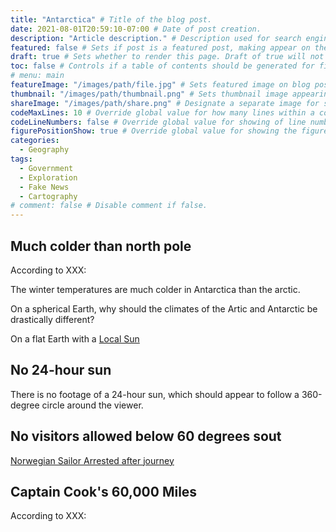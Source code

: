 ```yaml
---
title: "Antarctica" # Title of the blog post.
date: 2021-08-01T20:59:10-07:00 # Date of post creation.
description: "Article description." # Description used for search engine.
featured: false # Sets if post is a featured post, making appear on the home page side bar.
draft: true # Sets whether to render this page. Draft of true will not be rendered.
toc: false # Controls if a table of contents should be generated for first-level links automatically.
# menu: main
featureImage: "/images/path/file.jpg" # Sets featured image on blog post.
thumbnail: "/images/path/thumbnail.png" # Sets thumbnail image appearing inside card on homepage.
shareImage: "/images/path/share.png" # Designate a separate image for social media sharing.
codeMaxLines: 10 # Override global value for how many lines within a code block before auto-collapsing.
codeLineNumbers: false # Override global value for showing of line numbers within code block.
figurePositionShow: true # Override global value for showing the figure label.
categories:
  - Geography
tags:
  - Government
  - Exploration
  - Fake News
  - Cartography
# comment: false # Disable comment if false.
---
```


## Much colder than north pole

According to XXX:

The winter temperatures are much colder in Antarctica than the arctic.

On a spherical Earth, why should the climates of the Artic and Antarctic be drastically different?

On a flat Earth with a [Local Sun](/post/local-sun/)

## No 24-hour sun

There is no footage of a 24-hour sun, which should appear to follow a 360-degree circle around the viewer.

## No visitors allowed below 60 degrees sout

[Norwegian Sailor Arrested after journey](https://www.rnz.co.nz/news/world/102307/norwegian-arrested-after-antarctic-voyage)

## Captain Cook's 60,000 Miles

According to XXX:

